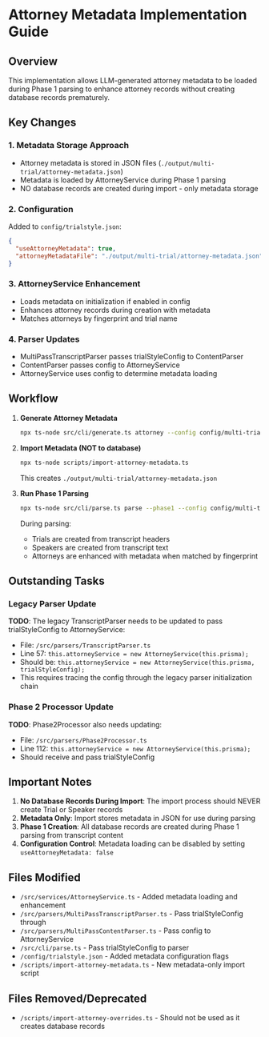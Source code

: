 # Attorney Metadata Implementation Guide

## Overview
This implementation allows LLM-generated attorney metadata to be loaded during Phase 1 parsing to enhance attorney records without creating database records prematurely.

## Key Changes

### 1. Metadata Storage Approach
- Attorney metadata is stored in JSON files (`./output/multi-trial/attorney-metadata.json`)
- Metadata is loaded by AttorneyService during Phase 1 parsing
- NO database records are created during import - only metadata storage

### 2. Configuration
Added to `config/trialstyle.json`:
```json
{
  "useAttorneyMetadata": true,
  "attorneyMetadataFile": "./output/multi-trial/attorney-metadata.json"
}
```

### 3. AttorneyService Enhancement
- Loads metadata on initialization if enabled in config
- Enhances attorney records during creation with metadata
- Matches attorneys by fingerprint and trial name

### 4. Parser Updates
- MultiPassTranscriptParser passes trialStyleConfig to ContentParser
- ContentParser passes config to AttorneyService
- AttorneyService uses config to determine metadata loading

## Workflow

1. **Generate Attorney Metadata**
   ```bash
   npx ts-node src/cli/generate.ts attorney --config config/multi-trial-config-mac.json --provider openai --model gpt-4
   ```

2. **Import Metadata (NOT to database)**
   ```bash
   npx ts-node scripts/import-attorney-metadata.ts
   ```
   This creates `./output/multi-trial/attorney-metadata.json`

3. **Run Phase 1 Parsing**
   ```bash
   npx ts-node src/cli/parse.ts parse --phase1 --config config/multi-trial-config-mac.json --parser-mode multi-pass
   ```
   During parsing:
   - Trials are created from transcript headers
   - Speakers are created from transcript text
   - Attorneys are enhanced with metadata when matched by fingerprint

## Outstanding Tasks

### Legacy Parser Update
**TODO**: The legacy TranscriptParser needs to be updated to pass trialStyleConfig to AttorneyService:
- File: `/src/parsers/TranscriptParser.ts`
- Line 57: `this.attorneyService = new AttorneyService(this.prisma);`
- Should be: `this.attorneyService = new AttorneyService(this.prisma, trialStyleConfig);`
- This requires tracing the config through the legacy parser initialization chain

### Phase 2 Processor Update
**TODO**: Phase2Processor also needs updating:
- File: `/src/parsers/Phase2Processor.ts`
- Line 112: `this.attorneyService = new AttorneyService(this.prisma);`
- Should receive and pass trialStyleConfig

## Important Notes

1. **No Database Records During Import**: The import process should NEVER create Trial or Speaker records
2. **Metadata Only**: Import stores metadata in JSON for use during parsing
3. **Phase 1 Creation**: All database records are created during Phase 1 parsing from transcript content
4. **Configuration Control**: Metadata loading can be disabled by setting `useAttorneyMetadata: false`

## Files Modified
- `/src/services/AttorneyService.ts` - Added metadata loading and enhancement
- `/src/parsers/MultiPassTranscriptParser.ts` - Pass trialStyleConfig through
- `/src/parsers/MultiPassContentParser.ts` - Pass config to AttorneyService
- `/src/cli/parse.ts` - Pass trialStyleConfig to parser
- `/config/trialstyle.json` - Added metadata configuration flags
- `/scripts/import-attorney-metadata.ts` - New metadata-only import script

## Files Removed/Deprecated
- `/scripts/import-attorney-overrides.ts` - Should not be used as it creates database records